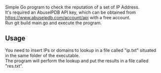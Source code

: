 Simple Go program to check the reputation of a set of IP Address.\
It's required an AbuseIPDB API key, which can be obtained from https://www.abuseipdb.com/account/api with a free account.\
Run git build main.go and execute the program.
## Usage
You need to insert IPs or domains to lookup in a file called "ip.txt" situated in the same folder of the executable.\
The program will perform the lookup and put the results in a file called "res.txt".
